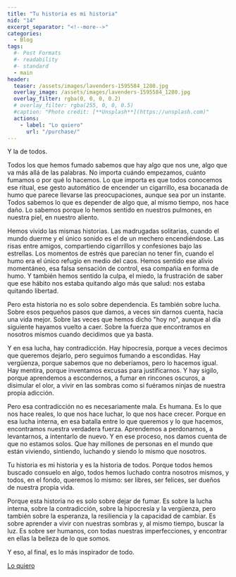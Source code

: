 ```yaml
---
title: "Tu historia es mi historia"
nid: "14"
excerpt_separator: "<!--more-->"
categories:
  - Blog
tags:
  #- Post Formats
  #- readability
  #- standard
  - main
header:
  teaser: /assets/images/lavenders-1595584_1280.jpg
  overlay_image: /assets/images/lavenders-1595584_1280.jpg
  overlay_filter: rgba(0, 0, 0, 0.2)
  # overlay_filter: rgba(255, 0, 0, 0.5)
  #caption: "Photo credit: [**Unsplash**](https://unsplash.com)"
  actions:
    - label: "Lo quiero"
      url: "/purchase/"
---
```


Y la de todos.

<!--more-->

Todos los que hemos fumado sabemos que hay algo que nos une, algo que va más allá de las palabras. No importa cuándo empezamos, cuánto fumamos o por qué lo hacemos. Lo que importa es que todos conocemos ese ritual, ese gesto automático de encender un cigarrillo, esa bocanada de humo que parece llevarse las preocupaciones, aunque sea por un instante. Todos sabemos lo que es depender de algo que, al mismo tiempo, nos hace daño. Lo sabemos porque lo hemos sentido en nuestros pulmones, en nuestra piel, en nuestro aliento.

Hemos vivido las mismas historias. Las madrugadas solitarias, cuando el mundo duerme y el único sonido es el de un mechero encendiéndose. Las risas entre amigos, compartiendo cigarrillos y confesiones bajo las estrellas. Los momentos de estrés que parecían no tener fin, cuando el humo era el único refugio en medio del caos. Hemos sentido ese alivio momentáneo, esa falsa sensación de control, esa compañía en forma de humo. Y también hemos sentido la culpa, el miedo, la frustración de saber que ese hábito nos estaba quitando algo más que salud: nos estaba quitando libertad.

Pero esta historia no es solo sobre dependencia. Es también sobre lucha. Sobre esos pequeños pasos que damos, a veces sin darnos cuenta, hacia una vida mejor. Sobre las veces que hemos dicho "hoy no", aunque al día siguiente hayamos vuelto a caer. Sobre la fuerza que encontramos en nosotros mismos cuando decidimos que ya basta.

Y en esa lucha, hay contradicción. Hay hipocresía, porque a veces decimos que queremos dejarlo, pero seguimos fumando a escondidas. Hay vergüenza, porque sabemos que no deberíamos, pero lo hacemos igual. Hay mentira, porque inventamos excusas para justificarnos. Y hay sigilo, porque aprendemos a escondernos, a fumar en rincones oscuros, a disimular el olor, a vivir en las sombras como si fuéramos ninjas de nuestra propia adicción.

Pero esa contradicción no es necesariamente mala. Es humana. Es lo que nos hace reales, lo que nos hace luchar, lo que nos hace crecer. Porque en esa lucha interna, en esa batalla entre lo que queremos y lo que hacemos, encontramos nuestra verdadera fuerza. Aprendemos a perdonarnos, a levantarnos, a intentarlo de nuevo. Y en ese proceso, nos damos cuenta de que no estamos solos. Que hay millones de personas en el mundo que están viviendo, sintiendo, luchando y siendo lo mismo que nosotros.

Tu historia es mi historia y es la historia de todos. Porque todos hemos buscado consuelo en algo, todos hemos luchado contra nosotros mismos, y todos, en el fondo, queremos lo mismo: ser libres, ser felices, ser dueños de nuestra propia vida.

Porque esta historia no es solo sobre dejar de fumar. Es sobre la lucha interna, sobre la contradicción, sobre la hipocresía y la vergüenza, pero también sobre la esperanza, la resiliencia y la capacidad de cambiar. Es sobre aprender a vivir con nuestras sombras y, al mismo tiempo, buscar la luz. Es sobre ser humanos, con todas nuestras imperfecciones, y encontrar en ellas la belleza de lo que somos.

Y eso, al final, es lo más inspirador de todo.

[Lo quiero](../../purchase/)


